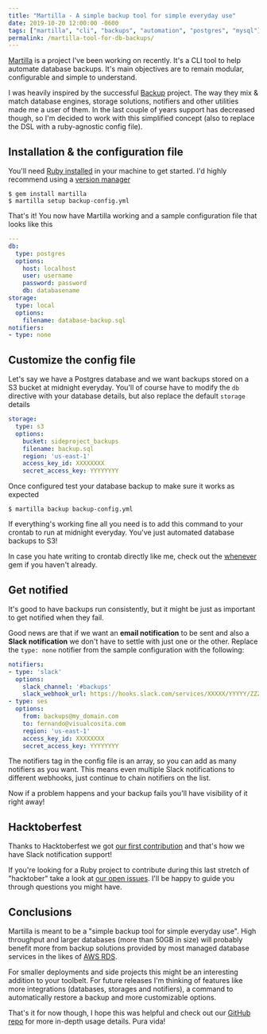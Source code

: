 ```yaml
---
title: "Martilla - A simple backup tool for simple everyday use"
date: 2019-10-20 12:00:00 -0600
tags: ["martilla", "cli", "backups", "automation", "postgres", "mysql"]
permalink: /martilla-tool-for-db-backups/
---
```


[Martilla](https://github.com/fdoxyz/martilla) is a project I've been working on recently. It's a CLI tool to help automate database backups. It's main objectives are to remain modular, configurable and simple to understand.

I was heavily inspired by the successful [Backup](https://github.com/backup/backup) project. The way they mix & match database engines, storage solutions, notifiers and other utilities made me a user of them. In the last couple of years support has decreased though, so I'm decided to work with this simplified concept (also to replace the DSL with a ruby-agnostic config file).

## Installation & the configuration file

You'll need [Ruby installed](https://www.ruby-lang.org/en/documentation/installation) in your machine to get started. I'd highly recommend using a [version manager](https://www.ruby-lang.org/en/documentation/installation/#managers)

    $ gem install martilla
    $ martilla setup backup-config.yml

That's it! You now have Martilla working and a sample configuration file that looks like this

```yaml
---
db:
  type: postgres
  options:
    host: localhost
    user: username
    password: password
    db: databasename
storage:
  type: local
  options:
    filename: database-backup.sql
notifiers:
- type: none
```

## Customize the config file

Let's say we have a Postgres database and we want backups stored on a S3 bucket at midnight everyday. You'll of course have to modify the `db` directive with your database details, but also replace the default `storage` details

```yaml
storage:
  type: s3
  options:
    bucket: sideproject_backups
    filename: backup.sql
    region: 'us-east-1'
    access_key_id: XXXXXXXX
    secret_access_key: YYYYYYYY
```

Once configured test your database backup to make sure it works as expected

    $ martilla backup backup-config.yml

If everything's working fine all you need is to add this command to your crontab to run at midnight everyday. You've just automated database backups to S3!

In case you hate writing to crontab directly like me, check out the [whenever](https://github.com/javan/whenever) gem if you haven't already.

## Get notified

It's good to have backups run consistently, but it might be just as important to get notified when they fail.

Good news are that if we want an **email notification** to be sent and also a **Slack notification** we don't have to settle with just one or the other. Replace the `type: none` notifier from the sample configuration with the following:

```yaml
notifiers:
- type: 'slack'
  options:
    slack_channel: '#backups'
    slack_webhook_url: https://hooks.slack.com/services/XXXXX/YYYYY/ZZZZZ
- type: ses
  options:
    from: backups@my_domain.com
    to: fernando@visualcosita.com
    region: 'us-east-1'
    access_key_id: XXXXXXXX
    secret_access_key: YYYYYYYY
```

The notifiers tag in the config file is an array, so you can add as many notifiers as you want. This means even multiple Slack notifications to different webhooks, just continue to chain notifiers on the list.

Now if a problem happens and your backup fails you'll have visibility of it right away!

## Hacktoberfest

Thanks to Hacktoberfest we got [our first contribution](https://github.com/fdoxyz/martilla/pull/2) and that's how we have Slack notification support!

If you're looking for a Ruby project to contribute during this last stretch of "hacktober" take a look at [our open issues](https://github.com/fdoxyz/martilla/issues). I'll be happy to guide you through questions you might have.

## Conclusions

Martilla is meant to be a "simple backup tool for simple everyday use". High throughput and larger databases (more than 50GB in size) will probably benefit more from backup solutions provided by most managed database services in the likes of [AWS RDS](https://aws.amazon.com/rds/).

For smaller deployments and side projects this might be an interesting addition to your toolbelt. For future releases I'm thinking of features like more integrations (databases, storages and notifiers), a command to automatically restore a backup and more customizable options.

That's it for now though, I hope this was helpful and check out our [GitHub repo](https://github.com/fdoxyz/martilla) for more in-depth usage details. Pura vida!
